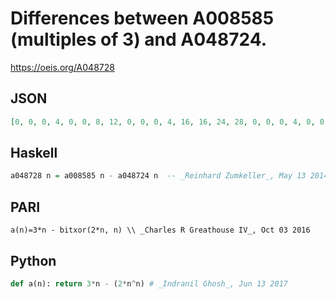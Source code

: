# Differences between A008585 \(multiples of 3\) and A048724\.
https://oeis.org/A048728
## JSON
```JSON
[0, 0, 0, 4, 0, 0, 8, 12, 0, 0, 0, 4, 16, 16, 24, 28, 0, 0, 0, 4, 0, 0, 8, 12, 32, 32, 32, 36, 48, 48, 56, 60, 0, 0, 0, 4, 0, 0, 8, 12, 0, 0, 0, 4, 16, 16, 24, 28, 64, 64, 64, 68, 64, 64, 72, 76, 96, 96, 96, 100, 112, 112, 120]
```
## Haskell
```Haskell
a048728 n = a008585 n - a048724 n  -- _Reinhard Zumkeller_, May 13 2014
```
## PARI
```PARI
a(n)=3*n - bitxor(2*n, n) \\ _Charles R Greathouse IV_, Oct 03 2016
```
## Python
```Python
def a(n): return 3*n - (2*n^n) # _Indranil Ghosh_, Jun 13 2017
```
